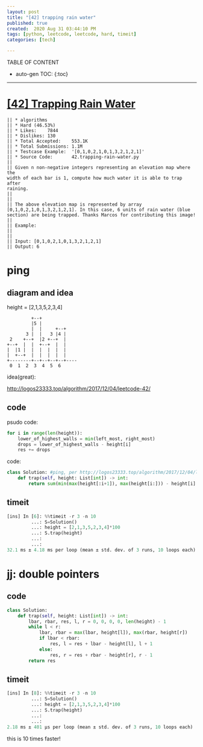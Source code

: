 ```yaml
---
layout: post
title: "[42] trapping rain water"
published: true
created:  2020 Aug 31 03:44:10 PM
tags: [python, leetcode, leetcode, hard, timeit]
categories: [tech]

---
```


TABLE OF CONTENT

* auto-gen TOC:
{:toc}

- - -


# [[42] Trapping Rain Water](https://leetcode.com/problems/trapping-rain-water/description/)

    || * algorithms
    || * Hard (46.53%)
    || * Likes:    7844
    || * Dislikes: 130
    || * Total Accepted:    553.1K
    || * Total Submissions: 1.1M
    || * Testcase Example:  '[0,1,0,2,1,0,1,3,2,1,2,1]'
    || * Source Code:       42.trapping-rain-water.py
    ||
    || Given n non-negative integers representing an elevation map where the
    width of each bar is 1, compute how much water it is able to trap after
    raining.
    ||
    ||
    || The above elevation map is represented by array
    [0,1,0,2,1,0,1,3,2,1,2,1]. In this case, 6 units of rain water (blue
    section) are being trapped. Thanks Marcos for contributing this image!
    ||
    || Example:
    ||
    ||
    || Input: [0,1,0,2,1,0,1,3,2,1,2,1]
    || Output: 6

# ping

## diagram and idea

height = [2,1,3,5,2,3,4]

             +--+
             |5 |
             |  |     +--+
           3 |  |   3 |4 |
     2    +--+  |2 +--+  |
    +--+  |  |  +--+  |  |
    |  |1 |  |  |  |  |  |
    |  +--+  |  |  |  |  |
    +--------+--+--+--+--+----
     0  1  2  3  4  5  6

idea(great):

http://logos23333.top/algorithm/2017/12/04/leetcode-42/

## code

psudo code:

```python
for i in range(len(height)):
    lower_of_highest_walls = min(left_most, right_most)
    drops = lower_of_highest_walls - height[i]
    res += drops
```

code:

```python
class Solution: #ping, per http://logos23333.top/algorithm/2017/12/04/leetcode-42/
    def trap(self, height: List[int]) -> int:
        return sum(min(max(height[:i+1]), max(height[i:])) - height[i] for i in range(len(height)))
```

## timeit

```python
[ins] In [6]: %%timeit -r 3 -n 10
         ...: S=Solution()
         ...: height = [2,1,3,5,2,3,4]*100
         ...: S.trap(height)
         ...:
         ...:
32.1 ms ± 4.18 ms per loop (mean ± std. dev. of 3 runs, 10 loops each)
```


# jj: double pointers

## code

```python
class Solution:
    def trap(self, height: List[int]) -> int:
        lbar, rbar, res, l, r = 0, 0, 0, 0, len(height) - 1
        while l < r:
            lbar, rbar = max(lbar, height[l]), max(rbar, height[r])
            if lbar < rbar:
                res, l = res + lbar - height[l], l + 1
            else:
                res, r = res + rbar - height[r], r - 1
        return res
```

## timeit

```python
[ins] In [8]: %%timeit -r 3 -n 10
         ...: S=Solution()
         ...: height = [2,1,3,5,2,3,4]*100
         ...: S.trap(height)
         ...:
         ...:
2.18 ms ± 401 µs per loop (mean ± std. dev. of 3 runs, 10 loops each)
```

this is 10 times faster!

